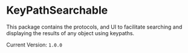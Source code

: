 # KeyPathSearchable

This package contains the protocols, and UI to facilitate searching and displaying the results of any object using keypaths.

Current Version: `1.0.0`

